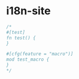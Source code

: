 [‼️]: ✏️README.mdt

# i18n-site

```rust
/*
#[test]
fn test() {
}

#[cfg(feature = "macro")]
mod test_macro {
}
*/
```
